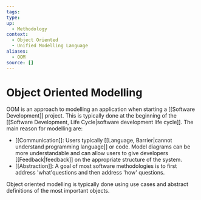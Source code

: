 ```yaml
---
tags:
type:
up:
  - Methodology
context:
  - Object Oriented
  - Unified Modelling Language
aliases:
  - OOM
source: []
---
```


# Object Oriented Modelling

OOM is an approach to modelling an application when starting a [[Software Development]] project.
This is typically done at the beginning of the [[Software Development, Life Cycle|software development life cycle]]. The main reason for modelling are:

- [[Communication]]: Users typically [[Language, Barrier|cannot understand programming language]] or code. Model diagrams can be more understandable and can allow users to give developers [[Feedback|feedback]] on the appropriate structure of the system.
- [[Abstraction]]: A goal of most software methodologies is to first address 'what'questions and then address 'how' questions.

Object oriented modelling is typically done using use cases and abstract definitions of the most important objects.

